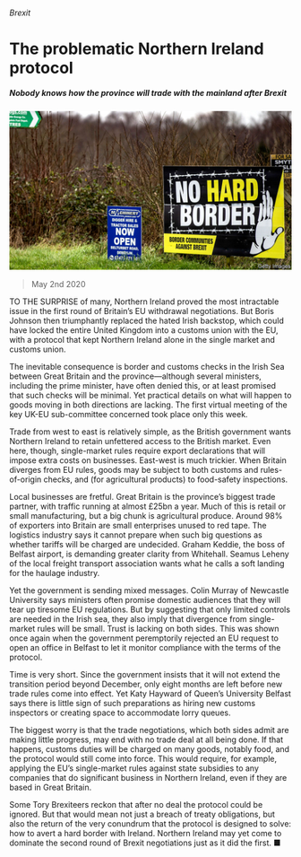 ###### Brexit

# The problematic Northern Ireland protocol 

##### Nobody knows how the province will trade with the mainland after Brexit 

![image](images/20200502_BRP502.jpg) 

> May 2nd 2020 

TO THE SURPRISE of many, Northern Ireland proved the most intractable issue in the first round of Britain’s EU withdrawal negotiations. But Boris Johnson then triumphantly replaced the hated Irish backstop, which could have locked the entire United Kingdom into a customs union with the EU, with a protocol that kept Northern Ireland alone in the single market and customs union.

The inevitable consequence is border and customs checks in the Irish Sea between Great Britain and the province—although several ministers, including the prime minister, have often denied this, or at least promised that such checks will be minimal. Yet practical details on what will happen to goods moving in both directions are lacking. The first virtual meeting of the key UK-EU sub-committee concerned took place only this week.


Trade from west to east is relatively simple, as the British government wants Northern Ireland to retain unfettered access to the British market. Even here, though, single-market rules require export declarations that will impose extra costs on businesses. East-west is much trickier. When Britain diverges from EU rules, goods may be subject to both customs and rules-of-origin checks, and (for agricultural products) to food-safety inspections.

Local businesses are fretful. Great Britain is the province’s biggest trade partner, with traffic running at almost £25bn a year. Much of this is retail or small manufacturing, but a big chunk is agricultural produce. Around 98% of exporters into Britain are small enterprises unused to red tape. The logistics industry says it cannot prepare when such big questions as whether tariffs will be charged are undecided. Graham Keddie, the boss of Belfast airport, is demanding greater clarity from Whitehall. Seamus Leheny of the local freight transport association wants what he calls a soft landing for the haulage industry.

Yet the government is sending mixed messages. Colin Murray of Newcastle University says ministers often promise domestic audiences that they will tear up tiresome EU regulations. But by suggesting that only limited controls are needed in the Irish sea, they also imply that divergence from single-market rules will be small. Trust is lacking on both sides. This was shown once again when the government peremptorily rejected an EU request to open an office in Belfast to let it monitor compliance with the terms of the protocol.

Time is very short. Since the government insists that it will not extend the transition period beyond December, only eight months are left before new trade rules come into effect. Yet Katy Hayward of Queen’s University Belfast says there is little sign of such preparations as hiring new customs inspectors or creating space to accommodate lorry queues.

The biggest worry is that the trade negotiations, which both sides admit are making little progress, may end with no trade deal at all being done. If that happens, customs duties will be charged on many goods, notably food, and the protocol would still come into force. This would require, for example, applying the EU’s single-market rules against state subsidies to any companies that do significant business in Northern Ireland, even if they are based in Great Britain.

Some Tory Brexiteers reckon that after no deal the protocol could be ignored. But that would mean not just a breach of treaty obligations, but also the return of the very conundrum that the protocol is designed to solve: how to avert a hard border with Ireland. Northern Ireland may yet come to dominate the second round of Brexit negotiations just as it did the first. ■

